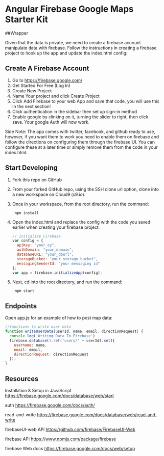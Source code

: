 Angular Firebase Google Maps Starter Kit
===

##Wrapper

Given that the data is private, we need to create a firebase account manipulate data with firebase. Follow the instructions in creating a firebase project to hook up the app and update the index.html config:

## Create A Firebase Account
1. Go to https://firebase.google.com/
2. Get Started For Free (Log In)
3. Create New Project
4. Name Your project and click Create Project
5. Click Add Firebase to your web App and save that code, you will use this in the next section!
6. Click authentication in the sidebar then set up sign-in method
7. Enable google by clinking on it, turning the slider to right, then click save. Your google Auth will now work.

Side Note:
The app comes with twitter, facebook, and github ready to use, however, if you want them to work you need to enable them on firebase and follow the directions on configuring them through the firebase UI. You can configure these at a later time or simply remove them from the code in your index.html.

## Start Developing

1. Fork this repo on GitHub
2. From your forked GitHub repo, using the SSH clone url option, clone into a new workspace on Cloud9 (c9.io).
3. Once in your workspace, from the root directory, run the command:

        npm install


5. Open the index.html and replace the config with the code you saved earlier when creating your firebase project:

    ````javascript
    // Initialize Firebase
    var config = {
      apiKey: "your_ey",
      authDomain: "your_domain",
      databaseURL: "your_dburl",
      storageBucket: "your storage bucket",
      messagingSenderId: "your messaging id"
    };
    var app = firebase.initializeApp(config);
    ````


5. Next, cd into the root directory, and run the command:

        npm start

## Endpoints

Open app.js for an example of how to post map data:

  ````javascript
  //functions to write user data
  function writeUserData(userId, name, email, directionRequest) {
    console.log('Writing Data To Firebase')
    firebase.database().ref('users/' + userId).set({
      username: name,
      email: email,
      directionRequest: directionRequest
    });
  }
  ````

## Resources

Installation & Setup in JavaScript
https://firebase.google.com/docs/database/web/start

auth
https://firebase.google.com/docs/auth/

read-and-write
https://firebase.google.com/docs/database/web/read-and-write

firebaseUI-web API https://github.com/firebase/FirebaseUI-Web

firebase API
https://www.npmjs.com/package/firebase

firebase Web docs
https://firebase.google.com/docs/web/setup
